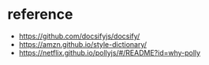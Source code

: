 # reference
- https://github.com/docsifyjs/docsify/
- https://amzn.github.io/style-dictionary/
- https://netflix.github.io/pollyjs/#/README?id=why-polly
